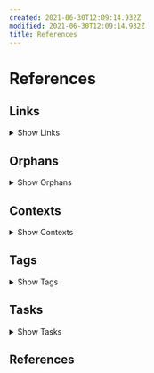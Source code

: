 ```yaml
---
created: 2021-06-30T12:09:14.932Z
modified: 2021-06-30T12:09:14.932Z
title: References
---
```


# References

## Links

<details>
<summary>Show Links</summary>

* [Readme][README] = `README.md`:
  * [00000001], [00000000], 
  * No backlinks
* [Readme][links] = `links-orphans-contexts-tags.md`:
  * [00000001], [00000000], 
  * No backlinks
* [tasks][tasks] = `tasks.md`:
  * [[xxxxxxxxxxxxx]], 
  * No backlinks
* [vision - (my frustrations and goals) - &amp; roadmap][vision] = `vision.md`:
  * No links
  * No backlinks

</details>

## Orphans

<details>
<summary>Show Orphans</summary>

* [Readme][README] `README.md`: [This is a link to a page that doesn't exist - an orphan], [filter]}, 
* [Readme][links] `links-orphans-contexts-tags.md`: [This is a link to a page that doesn't exist - an orphan], 
* [tasks][tasks] `tasks.md`: [Titles] links into [[xxxxxxxxxxxxx]], 

</details>

## Contexts

<details>
<summary>Show Contexts</summary>


</details>

## Tags

<details>
<summary>Show Tags</summary>

* #hashtag => [Readme][README], [Readme][README], [Readme][links], 
* #Recurring => [tasks][tasks], 
* #Template => [tasks][tasks], 
* #ToDo => [tasks][tasks], 

</details>

## Tasks

<details>
<summary>Show Tasks</summary>

* [ ] This is a task => [Readme][README][Readme][links]
* [ ] Also supports tasks in a bullet list => [Readme][README][Readme][links]
* (E) See [FOAM](https://foambubble.github.io/foam/) for VS Code-based solution => [tasks][tasks]
* (C) Should take seconds to run, at most, on 10000 file example repo => [tasks][tasks]
* (E) Add tests for regex => [tasks][tasks]
* (E) Task tracker - tasks completed per day => [tasks][tasks]
* (Y) Export link as [a flowchart](https://mermaid-js.github.io/mermaid/#/flowchart) - see also Name: [Markdown Links](https://marketplace.visualstudio.com/items?itemName=tchayen.markdown-links) - this may be easier under indexer? => [tasks][tasks]
* (F) Kanban view for Trello-imported notes, one md per board, with tables => [tasks][tasks]
* (A) Use better regex for filter parsing, to support complex internal regex => [tasks][tasks]
* (B) Grep for orphaned + links across all files (including .txt) => [tasks][tasks]
* (B) link checker should support wiki-link syntax => [tasks][tasks]
* (B) Task list should include `*.txt` except `done*.txt` (or configurable exclude glob for non-English users) => [tasks][tasks]
* (C) Show tags in top section next to links and backlinks => [tasks][tasks]
* (C) Task sort options: ~~By Project (i.e. filename, or by + annotations)~~, by due date, by start date, ~~by priority~~, alphabetically, by context (@ symbols), by List (if multiple `## Tasks` per file) => [tasks][tasks]
* (D) "Soft references" that match filename should show below backlinks - needs to be fast => [tasks][tasks]
* (F) Highlight orphaned links and offer to create page => [tasks][tasks]
* (G) Allow prefix links (e.g. only link to day, not day time) if the prefix is unambiguous => [tasks][tasks]
* (G) Format Trello boards as Tables of Content, not 2d tables? => [tasks][tasks]
* (H) Sort all tasks by priority then due date (cli options for this?) - letters, then checkbox then others => [tasks][tasks]
* (H) Use first # Title or title: as the title in `zl index` => [tasks][tasks]
* (H) Create indexer for notes with a list: header for blogging/Trello imports. => [tasks][tasks]
* (I) Option to generate separate index, tag, orphan, etc. files - each type has a file arg, but all can use references.md for current behaviour => [tasks][tasks]
* (L) Add anchored links from pages with tags to a collection page, and generate tag meta pages alongside references.md `tag-blog.md` for example (can then use these instead of a separate tag section in references?) => [tasks][tasks]
* (C) *-Daily files should have a title like YYYY-MM-DD => [tasks][tasks]
* (C) Allow prefix links (e.g. only link to day, not day time) if the prefix is unambiguous => [tasks][tasks]
* (C) Allow timestamp ids, with or without dashes, and match file that starts with that id, with whatever following content is meaningful => [tasks][tasks]
* (D) Find "Related notes" - grep for note title, tags (without #) and any titles within new notes => [tasks][tasks]
* (D) accept filename list (e.g. changed since last commit) and only process those => [tasks][tasks]
* (D) Don't try and save file on the fly. collect references then dump in a writefile at the end => [tasks][tasks]
* (D) Find and link dates to dailies => [tasks][tasks]
* (E) Expand prefix links (e.g. only link to day, not day time) to canonical form if the prefix is unambiguous => [tasks][tasks]
* (E) Turn [Titles] links into [[xxxxxxxxxxxxx]] links => [tasks][tasks]
* (E) Extend classes to support notes => [tasks][tasks]
* (H) Output links to `## Links` section at bottom of each note : only needed if not using wiki-links => [tasks][tasks]
* (J) Automatically add yaml header to notes => [tasks][tasks]
* (L) Support pages in a hierarchy, but allow page links to only reference leaf text (use namespacing rules) => [tasks][tasks]
* (P) Automatically generate bi-directional links when saving/committing markdown files => [tasks][tasks]
* (E) send daily tasks email (todo.txt, waiting.txt, due: ) every night => [tasks][tasks]
* (E) Send "Related notes" email / add to daily for each file recently added => [tasks][tasks]
* (M) Automatically copy #Recurring #Template into new notes (use `recurrence-frequency:` header?) => [tasks][tasks]
* (M) Templates that can be copied => [tasks][tasks]
* (X) Automatically generate "today" file in `daily` folder if it doesn't exist => [tasks][tasks]
* (Y) Automatically pull in tasks `due:2020-05-19` into the daily journal, as a checklist, in a #ToDo section => [tasks][tasks]
* (Y) Sync checklist from journal back to todo.txt file? => [tasks][tasks]
* (Y) Add an email action when the daily is created => [tasks][tasks]
* (Z) Folders for journal use `daily/year/month/day` for cleaner organisation & limit file count => [tasks][tasks]
* (Z) Bullet journal mode ; :warning::small_orange_diamond::negative_squared_cross_mark::arrow_right::arrow_left::radio_button: etc => [tasks][tasks]
* (C) Daily Todo.txt full and done.txt diff email from GitHub => [tasks][tasks]
* (D) Check all +links are followed by a valid note:link => [tasks][tasks]
* (E) Archive anything older than 7 days in done.txt => [tasks][tasks]
* (E) Add quick ability to add other tasks? => [tasks][tasks]
* (F) Generate Todo.txt compatible files (is there a `.md` version?) => [tasks][tasks]
* (F) Allow todo.txt style projects to link to note +project-link => [tasks][tasks]
* (G) Interactive mode : select tasks for daily => [tasks][tasks]
* (H) Move completed tasks from archive to daily log => [tasks][tasks]
* (L) Highlight 5 Minute Tasks => [tasks][tasks]
* (B) Re-write Trello links as references on import => [tasks][tasks]
* (B) Import to import card as note (current default), list as note, or board as note => [tasks][tasks]
* (D) Simplenote import => [tasks][tasks]
* (E) Evernote import => [tasks][tasks]
* (F) Wordpress import => [tasks][tasks]
* (H) Pocket import => [tasks][tasks]
* (I) OneNote import => [tasks][tasks]
* (Y) The Journal import => [tasks][tasks]
* (B) Export tasks to github issues => [tasks][tasks]
* (C) Export tasks to CSV => [tasks][tasks]
* (C) Export tasks to iCal using due:dates => [tasks][tasks]
* (D) Export tasks to Trello => [tasks][tasks]
* (E) Export tasks to Google Tasks => [tasks][tasks]
* (F) Export tasks to Microsoft/Outlook Tasks => [tasks][tasks]
* (C) Highlight pages that don't follow filename convention => [tasks][tasks]
* (D) Turn tags into notes => [tasks][tasks]
* (D) Tidy up imported tasks => [tasks][tasks]
* (D) Option: Allow cover image via md syntax? => [tasks][tasks]
* (G) Option : Extensions for GTD and bullet journal workflows => [tasks][tasks]
* (J) Option : cross-repo links? => [tasks][tasks]
* (W) Option : Allow colour => [tasks][tasks]
* (Y) Option : auto-update links to Github issues, Trello tasks etc. (ask for community extensions) => [tasks][tasks]

</details>

## References

[README]: README.md (Readme)
[links]: links-orphans-contexts-tags.md (Readme)
[tasks]: tasks.md (tasks)
[vision]: vision.md (vision - &lpar;my frustrations and goals&rpar; - &amp; roadmap)
